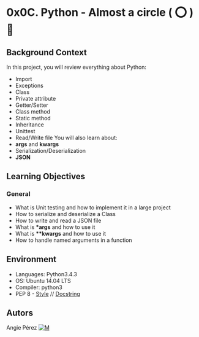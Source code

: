 # 0x0C. Python - Almost a circle ( :o: ) :monocle_face: #
## Background Context ##
In this project, you will review everything about Python:
* Import
* Exceptions
* Class
* Private attribute
* Getter/Setter
* Class method
* Static method
* Inheritance
* Unittest
* Read/Write file
You will also learn about:
* __args__ and __kwargs__
* Serialization/Deserialization
* __JSON__
## Learning Objectives ##
### General ###
* What is Unit testing and how to implement it in a large project
* How to serialize and deserialize a Class
* How to write and read a JSON file
* What is __*args__ and how to use it
* What is __**kwargs__ and how to use it
* How to handle named arguments in a function
## Environment ##
* Languages: Python3.4.3
* OS: Ubuntu 14.04 LTS
* Compiler: python3
* PEP 8 - [Style](https://www.python.org/dev/peps/pep-0008/) // [Docstring](https://sphinxcontrib-napoleon.readthedocs.io/en/latest/example_google.html)
## Autors ##
 Angie Pérez [![M](https://upload.wikimedia.org/wikipedia/fr/thumb/c/c8/Twitter_Bird.svg/30px-Twitter_Bird.svg.png)](https://twitter.com/xiommyperez)

